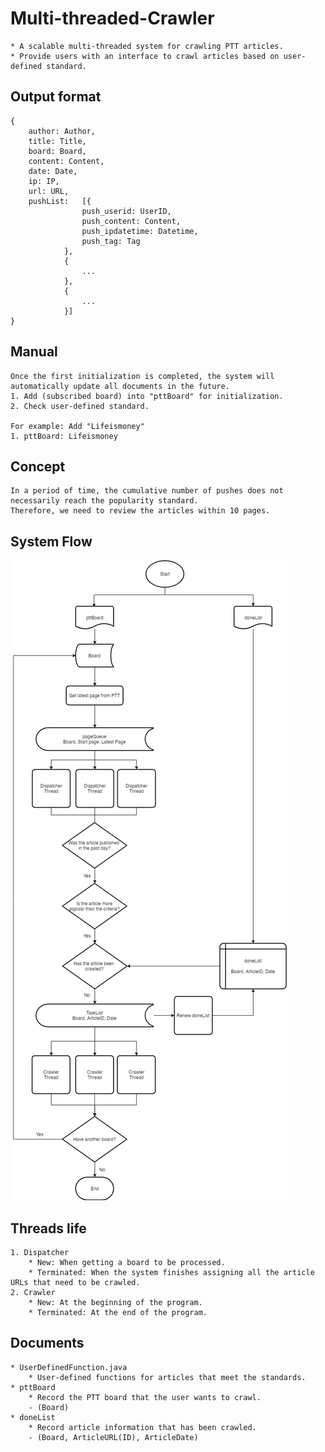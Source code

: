 # Multi-threaded-Crawler
	* A scalable multi-threaded system for crawling PTT articles.  
	* Provide users with an interface to crawl articles based on user-defined standard.

## Output format
	{
		author: Author,
		title: Title,
		board: Board,
		content: Content,
		date: Date,
		ip: IP,
		url: URL,
		pushList:	[{
					push_userid: UserID,
					push_content: Content,
					push_ipdatetime: Datetime,
					push_tag: Tag
				},
				{
					...
				},
				{
					...
				}]
	}

## Manual
	Once the first initialization is completed, the system will automatically update all documents in the future. 	
	1. Add (subscribed board) into "pttBoard" for initialization.
	2. Check user-defined standard.	
	
	For example: Add "Lifeismoney"  	
	1. pttBoard: Lifeismoney

## Concept

	In a period of time, the cumulative number of pushes does not necessarily reach the popularity standard.
	Therefore, we need to review the articles within 10 pages.

## System Flow

![](https://github.com/r03921081/Multi-threaded-Crawler/blob/master/pttCrawler/Image/Crawler.png)

## Threads life
	1. Dispatcher
		* New: When getting a board to be processed.
		* Terminated: When the system finishes assigning all the article URLs that need to be crawled.
	2. Crawler
		* New: At the beginning of the program.
		* Terminated: At the end of the program.

## Documents
	* UserDefinedFunction.java
		* User-defined functions for articles that meet the standards.
	* pttBoard  
		* Record the PTT board that the user wants to crawl.  
		- (Board)  
	* doneList  
		* Record article information that has been crawled.  
		- (Board, ArticleURL(ID), ArticleDate)  
